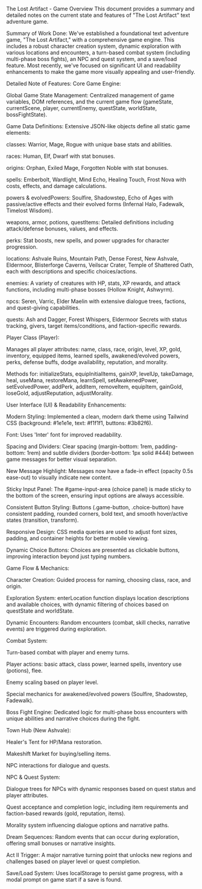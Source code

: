The Lost Artifact - Game Overview
This document provides a summary and detailed notes on the current state and features of "The Lost Artifact" text adventure game.

Summary of Work Done:
We've established a foundational text adventure game, "The Lost Artifact," with a comprehensive game engine. This includes a robust character creation system, dynamic exploration with various locations and encounters, a turn-based combat system (including multi-phase boss fights), an NPC and quest system, and a save/load feature. Most recently, we've focused on significant UI and readability enhancements to make the game more visually appealing and user-friendly.

Detailed Note of Features:
Core Game Engine:

Global Game State Management: Centralized management of game variables, DOM references, and the current game flow (gameState, currentScene, player, currentEnemy, questState, worldState, bossFightState).

Game Data Definitions: Extensive JSON-like objects define all static game elements:

classes: Warrior, Mage, Rogue with unique base stats and abilities.

races: Human, Elf, Dwarf with stat bonuses.

origins: Orphan, Exiled Mage, Forgotten Noble with stat bonuses.

spells: Emberbolt, Wardlight, Mind Echo, Healing Touch, Frost Nova with costs, effects, and damage calculations.

powers & evolvedPowers: Soulfire, Shadowstep, Echo of Ages with passive/active effects and their evolved forms (Infernal Halo, Fadewalk, Timelost Wisdom).

weapons, armor, potions, questItems: Detailed definitions including attack/defense bonuses, values, and effects.

perks: Stat boosts, new spells, and power upgrades for character progression.

locations: Ashvale Ruins, Mountain Path, Dense Forest, New Ashvale, Eldermoor, Blisterforge Caverns, Veilscar Crater, Temple of Shattered Oath, each with descriptions and specific choices/actions.

enemies: A variety of creatures with HP, stats, XP rewards, and attack functions, including multi-phase bosses (Hollow Knight, Ashwyrm).

npcs: Seren, Varric, Elder Maelin with extensive dialogue trees, factions, and quest-giving capabilities.

quests: Ash and Dagger, Forest Whispers, Eldermoor Secrets with status tracking, givers, target items/conditions, and faction-specific rewards.

Player Class (Player):

Manages all player attributes: name, class, race, origin, level, XP, gold, inventory, equipped items, learned spells, awakened/evolved powers, perks, defense buffs, dodge availability, reputation, and morality.

Methods for: initializeStats, equipInitialItems, gainXP, levelUp, takeDamage, heal, useMana, restoreMana, learnSpell, setAwakenedPower, setEvolvedPower, addPerk, addItem, removeItem, equipItem, gainGold, loseGold, adjustReputation, adjustMorality.

User Interface (UI) & Readability Enhancements:

Modern Styling: Implemented a clean, modern dark theme using Tailwind CSS (background: #1e1e1e, text: #f1f1f1, buttons: #3b82f6).

Font: Uses 'Inter' font for improved readability.

Spacing and Dividers: Clear spacing (margin-bottom: 1rem, padding-bottom: 1rem) and subtle dividers (border-bottom: 1px solid #444) between game messages for better visual separation.

New Message Highlight: Messages now have a fade-in effect (opacity 0.5s ease-out) to visually indicate new content.

Sticky Input Panel: The #game-input-area (choice panel) is made sticky to the bottom of the screen, ensuring input options are always accessible.

Consistent Button Styling: Buttons (.game-button, .choice-button) have consistent padding, rounded corners, bold text, and smooth hover/active states (transition, transform).

Responsive Design: CSS media queries are used to adjust font sizes, padding, and container heights for better mobile viewing.

Dynamic Choice Buttons: Choices are presented as clickable buttons, improving interaction beyond just typing numbers.

Game Flow & Mechanics:

Character Creation: Guided process for naming, choosing class, race, and origin.

Exploration System: enterLocation function displays location descriptions and available choices, with dynamic filtering of choices based on questState and worldState.

Dynamic Encounters: Random encounters (combat, skill checks, narrative events) are triggered during exploration.

Combat System:

Turn-based combat with player and enemy turns.

Player actions: basic attack, class power, learned spells, inventory use (potions), flee.

Enemy scaling based on player level.

Special mechanics for awakened/evolved powers (Soulfire, Shadowstep, Fadewalk).

Boss Fight Engine: Dedicated logic for multi-phase boss encounters with unique abilities and narrative choices during the fight.

Town Hub (New Ashvale):

Healer's Tent for HP/Mana restoration.

Makeshift Market for buying/selling items.

NPC interactions for dialogue and quests.

NPC & Quest System:

Dialogue trees for NPCs with dynamic responses based on quest status and player attributes.

Quest acceptance and completion logic, including item requirements and faction-based rewards (gold, reputation, items).

Morality system influencing dialogue options and narrative paths.

Dream Sequences: Random events that can occur during exploration, offering small bonuses or narrative insights.

Act II Trigger: A major narrative turning point that unlocks new regions and challenges based on player level or quest completion.

Save/Load System: Uses localStorage to persist game progress, with a modal prompt on game start if a save is found.
